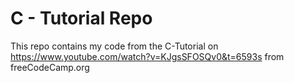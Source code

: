 # C - Tutorial Repo

This repo contains my code from the C-Tutorial on https://www.youtube.com/watch?v=KJgsSFOSQv0&t=6593s from freeCodeCamp.org